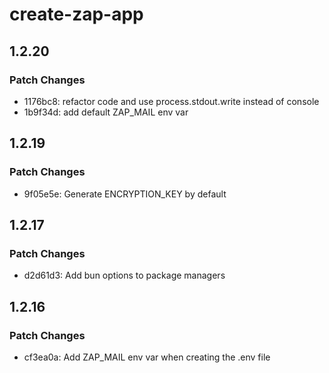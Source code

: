 # create-zap-app

## 1.2.20

### Patch Changes

- 1176bc8: refactor code and use process.stdout.write instead of console
- 1b9f34d: add default ZAP_MAIL env var

## 1.2.19

### Patch Changes

- 9f05e5e: Generate ENCRYPTION_KEY by default

## 1.2.17

### Patch Changes

- d2d61d3: Add bun options to package managers

## 1.2.16

### Patch Changes

- cf3ea0a: Add ZAP_MAIL env var when creating the .env file

